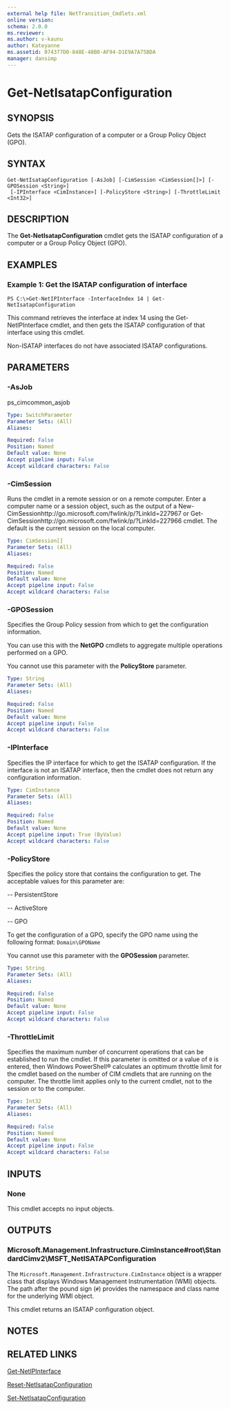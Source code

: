 ```yaml
---
external help file: NetTransition_Cmdlets.xml
online version: 
schema: 2.0.0
ms.reviewer:
ms.author: v-kaunu
author: Kateyanne
ms.assetid: 074377D0-848E-48B0-AF94-D1E9A7A75BDA
manager: dansimp
---
```


# Get-NetIsatapConfiguration

## SYNOPSIS
Gets the ISATAP configuration of a computer or a Group Policy Object (GPO).

## SYNTAX

```
Get-NetIsatapConfiguration [-AsJob] [-CimSession <CimSession[]>] [-GPOSession <String>]
 [-IPInterface <CimInstance>] [-PolicyStore <String>] [-ThrottleLimit <Int32>]
```

## DESCRIPTION
The **Get-NetIsatapConfiguration** cmdlet gets the ISATAP configuration of a computer or a Group Policy Object (GPO).

## EXAMPLES

### Example 1: Get the ISATAP configuration of interface
```
PS C:\>Get-NetIPInterface -InterfaceIndex 14 | Get-NetIsatapConfiguration
```

This command retrieves the interface at index 14 using the Get-NetIPInterface cmdlet, and then gets the ISATAP configuration of that interface using this cmdlet.

Non-ISATAP interfaces do not have associated ISATAP configurations.

## PARAMETERS

### -AsJob
ps_cimcommon_asjob

```yaml
Type: SwitchParameter
Parameter Sets: (All)
Aliases: 

Required: False
Position: Named
Default value: None
Accept pipeline input: False
Accept wildcard characters: False
```

### -CimSession
Runs the cmdlet in a remote session or on a remote computer.
Enter a computer name or a session object, such as the output of a New-CimSessionhttp://go.microsoft.com/fwlink/p/?LinkId=227967 or Get-CimSessionhttp://go.microsoft.com/fwlink/p/?LinkId=227966 cmdlet.
The default is the current session on the local computer.

```yaml
Type: CimSession[]
Parameter Sets: (All)
Aliases: 

Required: False
Position: Named
Default value: None
Accept pipeline input: False
Accept wildcard characters: False
```

### -GPOSession
Specifies the Group Policy session from which to get the configuration information. 

You can use this with the **NetGPO** cmdlets to aggregate multiple operations performed on a GPO. 

You cannot use this parameter with the **PolicyStore** parameter.

```yaml
Type: String
Parameter Sets: (All)
Aliases: 

Required: False
Position: Named
Default value: None
Accept pipeline input: False
Accept wildcard characters: False
```

### -IPInterface
Specifies the IP interface for which to get the ISATAP configuration.
If the interface is not an ISATAP interface, then the cmdlet does not return any configuration information.

```yaml
Type: CimInstance
Parameter Sets: (All)
Aliases: 

Required: False
Position: Named
Default value: None
Accept pipeline input: True (ByValue)
Accept wildcard characters: False
```

### -PolicyStore
Specifies the policy store that contains the configuration to get. 
The acceptable values for this parameter are:

 -- PersistentStore 

 -- ActiveStore 

 -- GPO 

To get the configuration of a GPO, specify the GPO name using the following format: `Domain\GPOName`

You cannot use this parameter with the **GPOSession** parameter.

```yaml
Type: String
Parameter Sets: (All)
Aliases: 

Required: False
Position: Named
Default value: None
Accept pipeline input: False
Accept wildcard characters: False
```

### -ThrottleLimit
Specifies the maximum number of concurrent operations that can be established to run the cmdlet.
If this parameter is omitted or a value of `0` is entered, then Windows PowerShell® calculates an optimum throttle limit for the cmdlet based on the number of CIM cmdlets that are running on the computer.
The throttle limit applies only to the current cmdlet, not to the session or to the computer.

```yaml
Type: Int32
Parameter Sets: (All)
Aliases: 

Required: False
Position: Named
Default value: None
Accept pipeline input: False
Accept wildcard characters: False
```

## INPUTS

### None
This cmdlet accepts no input objects.

## OUTPUTS

### Microsoft.Management.Infrastructure.CimInstance#root\StandardCimv2\MSFT_NetISATAPConfiguration
The `Microsoft.Management.Infrastructure.CimInstance` object is a wrapper class that displays Windows Management Instrumentation (WMI) objects.
The path after the pound sign (`#`) provides the namespace and class name for the underlying WMI object.

This cmdlet returns an ISATAP configuration object.

## NOTES

## RELATED LINKS

[Get-NetIPInterface](../nettcpip/Get-NetIPInterface.md)

[Reset-NetIsatapConfiguration](./Reset-NetIsatapConfiguration.md)

[Set-NetIsatapConfiguration](./Set-NetIsatapConfiguration.md)

